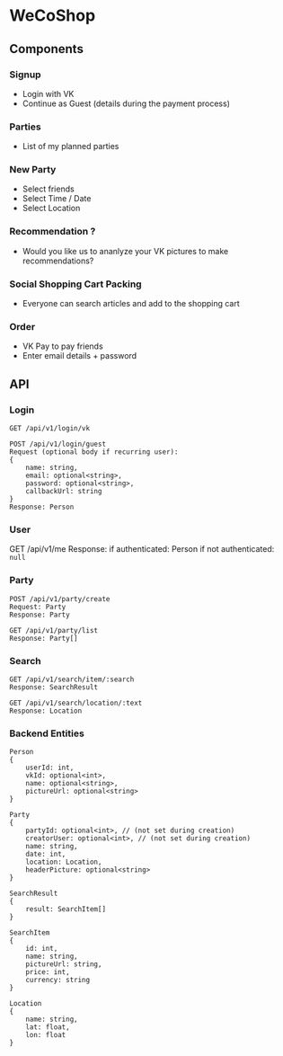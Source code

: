 # WeCoShop

## Components

### Signup
- Login with VK
- Continue as Guest (details during the payment process)

### Parties
- List of my planned parties

### New Party
- Select friends
- Select Time / Date
- Select Location

### Recommendation ?
- Would you like us to ananlyze your VK pictures to make recommendations?

### Social Shopping Cart Packing
- Everyone can search articles and add to the shopping cart

### Order
- VK Pay to pay friends
- Enter email details + password

## API

### Login
```
GET /api/v1/login/vk

POST /api/v1/login/guest
Request (optional body if recurring user): 
{
    name: string,
    email: optional<string>,
    password: optional<string>,
    callbackUrl: string
}
Response: Person
```

### User

GET /api/v1/me
Response: 
if authenticated: Person
if not authenticated: `null`

### Party
```
POST /api/v1/party/create
Request: Party
Response: Party

GET /api/v1/party/list
Response: Party[]
```

### Search

```
GET /api/v1/search/item/:search
Response: SearchResult

GET /api/v1/search/location/:text
Response: Location
```

### Backend Entities
```
Person
{
    userId: int,
    vkId: optional<int>,
    name: optional<string>,
    pictureUrl: optional<string>
}

Party
{
    partyId: optional<int>, // (not set during creation)
    creatorUser: optional<int>, // (not set during creation)
    name: string,
    date: int,
    location: Location,
    headerPicture: optional<string>
}

SearchResult
{
    result: SearchItem[]
}

SearchItem
{
    id: int,
    name: string,
    pictureUrl: string,
    price: int,
    currency: string
}

Location
{
    name: string,
    lat: float,
    lon: float
}
```